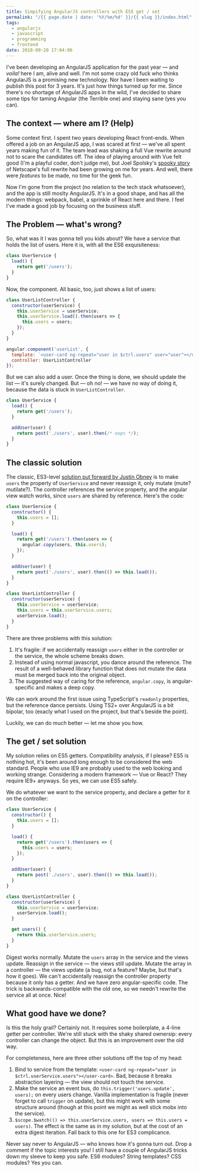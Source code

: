 ```yaml
---
title: Simpifying AngularJS controllers with ES5 get / set
permalink: "/{{ page.date | date: '%Y/%m/%d' }}/{{ slug }}/index.html"
tags:
  - angularjs
  - javascript
  - programming
  - frontend
date: 2018-09-20 17:04:06
---
```



I've been developing an AngularJS application for the past year — and _voila!_ here I am, alive and well. I'm not some crazy old fuck who thinks AngularJS is a promising new technology. Nor have I been waiting to publish this post for 3 years. It's just how things turned up for me. Since there's no shortage of AngularJS apps in the wild, I've decided to share some tips for taming Angular (the Terrible one) and staying sane (yes you can).

## The context — where am I? (Help)

Some context first. I spent two years developing React front-ends. When offered a job on an AngularJS app, I was scared at first — we've all spent years making fun of it. The team lead was shaking a full Vue rewrite around not to scare the candidates off. The idea of playing around with Vue felt good (I'm a playful coder, don't judge me), but Joel Spolsky's [spooky story](https://www.joelonsoftware.com/2000/04/06/things-you-should-never-do-part-i/) of Netscape's full rewrite had been growing on me for years. And well, there were _features_ to be made, no time for the geek fun.

Now I'm gone from the project (no relation to the tech stack whatsoever), and the app is still moslty AngularJS. It's in a good shape, and has all the modern things: webpack, babel, a sprinkle of React here and there. I feel I've made a good job by focusing on the business stuff.

## The Problem — what's wrong?

So, what was it I was gonna tell you kids about? We have a service that holds the list of users. Here it is, with all the ES6 exquisiteness:

```js
class UserService {
  load() {
    return get('/users');
  }
}
```

Now, the component. All basic, too, just shows a list of users:

```js
class UserListController {
  constructor(userService) {
    this.userService = userService;
    this.userService.load().then(users => {
      this.users = users;
    });
  }
}

angular.component('userList', {
  template: `<user-card ng-repeat="user in $ctrl.users" user="user"></user-card>`,
  controller: UserListController
});
```

But we can also add a user. Once the thing is done, we should update the list — it's surely changed. But — oh no! — we have no way of doing it, because the data is stuck in `UserListController`.

```js
class UserService {
  load() {
    return get('/users');
  }

  addUser(user) {
    return post('./users', user).then(/* oops */);
  }
}
```

## The classic solution

The classic, ES3-level [solution put forward by Justin Obney](https://www.justinobney.com/keeping-angular-service-list-data-in-sync-among-multiple-controllers/) is to make `users` the property of `UserService` and never reassign it, only mutate (mute? mutilate?). The controller references the service property, and the angular view watch works, since `users` are shared by reference. Here's the code:

```js
class UserService {
  constructor() {
    this.users = [];
  }

  load() {
    return get('/users').then(users => {
      angular.copy(users, this.users);
    });
  }

  addUser(user) {
    return post('./users', user).then(() => this.load());
  }
}

class UserListController {
  constructor(userService) {
    this.userService = userService;
    this.users = this.userService.users;
    userService.load();
  }
}
```

There are three problems with this solution:

1. It's fragile: if we accidentally reassign `users` either in the controller or the service, the whole scheme breaks down.
2. Instead of using normal javascript, you dance around the reference. The result of a well-behaved library function that does not mutate the data must be merged back into the original object.
3. The suggested way of caring for the reference, `angular.copy`, is angular-specific and makes a deep copy.

We can work around the first issue using TypeScript's `readonly` properties, but the reference dance persists. Using TS2+ over AngularJS is a bit bipolar, too (exacly what I used on the project, but that's beside the point).

Luckily, we can do much better — let me show you how.

## The get / set solution

My solution relies on ES5 getters. Compatibility analysis, if I please? ES5 is nothing hot, it's been around long enough to be considered the web standard. People who use IE9 are probably used to the web looking and working strange. Considering a modern framework — Vue or React? They require IE9+ anyways. So yes, we can use ES5 safely.

We do whatever we want to the service property, and declare a getter for it on the controller:

```js
class UserService {
  constructor() {
    this.users = [];
  }

  load() {
    return get('/users').then(users => {
      this.users = users;
    });
  }

  addUser(user) {
    return post('./users', user).then(() => this.load());
  }
}

class UserListController {
  constructor(userService) {
    this.userService = userService;
    userService.load();
  }

  get users() {
    return this.userService.users;
  }
}
```

Digest works normally. Mutate the `users` array in the service and the views update. Reassign in the service — the views still update. Mutate the array in a controller — the views update (a bug, not a feature? Maybe, but that's how it goes). We can't accidentally reassign the controller property because it only has a getter. And we have zero angular-specific code. The trick is backwards-compatible with the old one, so we needn't rewrite the service all at once. Nice!

## What good have we done?

Is this the holy grail? Certainly not. It requires some boilerplate, a 4-line getter per controller. We're still stuck with the shaky shared ownersip: every controller can change the object. But this is an improvement over the old way.

For completeness, here are three other solutions off the top of my head:

1. Bind to service from the template: `<user-card ng-repeat="user in $ctrl.userService.users"></user-card>`. Bad, because it breaks abstraction layering — the view should not touch the service.
3. Make the service an event bus, do `this.trigger('users.update', users);` on every users change. Vanilla implementation is fragile (never forget to call `trigger` on update), but this might work with some structure around (though at this point we might as well stick mobx into the service).
2. `$scope.$watch(() => this.userService.users, users => this.users = users)`. The effect is the same as in my solution, but at the cost of an extra digest iteration. Fall back to this one for ES3 complicance.

 Never say never to AngularJS — who knows how it's gonna turn out. Drop a comment if the topic interests you! I still have a couple of AngularJS tricks down my sleeve to keep you safe. ES6 modules? String templates? CSS modules? Yes you can.
